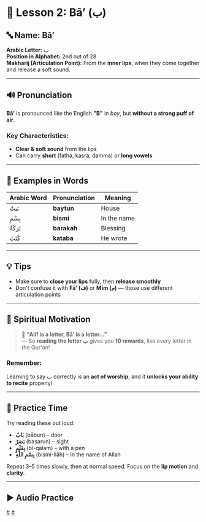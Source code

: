 # 📘 Lesson 2: Bā’ (ب)

## 🔤 Name: **Bā’**

**Arabic Letter:** ب  
**Position in Alphabet:** 2nd out of 28  
**Makharij (Articulation Point):** From the **inner lips**, when they come together and release a soft sound.

---

## 🔊 Pronunciation

**Bā’** is pronounced like the English **"B"** in _boy_, but **without a strong puff of air**.

### Key Characteristics:

- **Clear & soft sound** from the lips
- Can carry **short** (fatha, kasra, damma) or **long vowels**

---

## 📖 Examples in Words

| Arabic Word | Pronunciation | Meaning     |
| ----------- | ------------- | ----------- |
| بَيتٌ       | **baytun**    | House       |
| بِسْمِ      | **bismi**     | In the name |
| بَرَكَةٌ    | **barakah**   | Blessing    |
| كَتَبَ      | **kataba**    | He wrote    |

---

## 💡 Tips

- Make sure to **close your lips** fully, then **release smoothly**
- Don't confuse it with **Fā’ (ف)** or **Mīm (م)** — those use different articulation points

---

## 🏅 Spiritual Motivation

> 📜 **"Alif is a letter, Bā’ is a letter..."**  
> — So **reading the letter ب** gives you **10 rewards**, like every letter in the Qur'an!

### Remember:

Learning to say ب correctly is an **act of worship**, and it **unlocks your ability to recite** properly!

---

## 🧠 Practice Time

Try reading these out loud:

- **بَابٌ** (bābun) – door
- **بَصَرٌ** (baṣarun) – sight
- **بِقَلَمٍ** (bi-qalam) – with a pen
- **بِسْمِ اللَّهِ** (bismi-llāh) – In the name of Allah

Repeat 3–5 times slowly, then at normal speed. Focus on the **lip motion** and **clarity**.

---

## ▶️ Audio Practice

[#](assets/audios/arabic/man/2.mp3) [#](assets/audios/arabic/woman/2.mp3)

